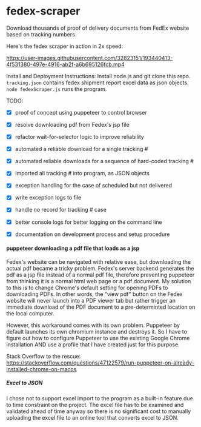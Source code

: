 # fedex-scraper

Download thousands of proof of delivery documents from FedEx website based on tracking numbers

Here's the fedex scraper in action in 2x speed:


https://user-images.githubusercontent.com/32823151/193440413-4f531380-497e-4916-ab2f-a6b695126fcb.mp4



Install and Deployment Instructions:
Install node.js and git clone this repo.
`tracking.json` contains fedex shipment report excel data as json objects. 
`node fedexScraper.js` runs the program. 


TODO:
- [x] proof of concept using puppeteer to control browser
- [x] resolve downloading pdf from Fedex's jsp file
- [x] refactor wait-for-selector logic to improve reliability
- [x] automated a reliable download for a single tracking #
- [x] automated reliable downloads for a sequence of hard-coded tracking #
- [x] imported all tracking # into program, as JSON objects
- [x] exception handling for the case of scheduled but not delivered
- [x] write exception logs to file
- [x] handle no record for tracking # case
- [x] better console logs for better logging on the command line
- [x] documentation on development process and setup procedure


#### puppeteer downloading a pdf file that loads as a jsp
Fedex's website can be navigated with relative ease, but downloading the actual pdf became a tricky problem. Fedex's server backend generates the pdf as a jsp file instead of a normal pdf file, therefore preventing puppeteer from thinking it is a normal html web page or a pdf document. My solution to this is to change Chrome's default setting for opening PDFs to downloading PDFs. In other words, the "view pdf" button on the Fedex website will never launch into a PDF viewer tab but rather trigger an immediate download of the PDF document to a pre-determinted location on the local computer.

However, this workaround comes with its own problem. Puppeteer by default launches its own chromium instance and destroys it. So I have to figure out how to configure Puppeteer to use the existing Google Chrome installation AND use a profile that I have created just for this purpose. 

Stack Overflow to the rescue: 
https://stackoverflow.com/questions/47122579/run-puppeteer-on-already-installed-chrome-on-macos

##### Excel to JSON
I chose not to support excel import to the program as a built-in feature due to time constraint on the project. The excel file has to be examined and validated ahead of time anyway so there is no significant cost to manually uploading the excel file to an online tool that converts excel to JSON.  
